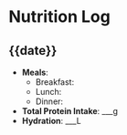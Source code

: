 # Nutrition Log

## {{date}}
- **Meals**:
  - Breakfast:  
  - Lunch:  
  - Dinner:  
- **Total Protein Intake**: ___g  
- **Hydration**: ___L  
